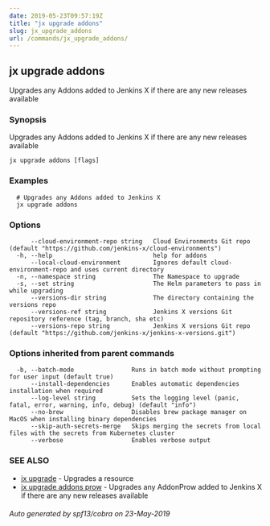 ```yaml
---
date: 2019-05-23T09:57:19Z
title: "jx upgrade addons"
slug: jx_upgrade_addons
url: /commands/jx_upgrade_addons/
---
```

## jx upgrade addons

Upgrades any Addons added to Jenkins X if there are any new releases available

### Synopsis

Upgrades any Addons added to Jenkins X if there are any new releases available

```
jx upgrade addons [flags]
```

### Examples

```
  # Upgrades any Addons added to Jenkins X
  jx upgrade addons
```

### Options

```
      --cloud-environment-repo string   Cloud Environments Git repo (default "https://github.com/jenkins-x/cloud-environments")
  -h, --help                            help for addons
      --local-cloud-environment         Ignores default cloud-environment-repo and uses current directory 
  -n, --namespace string                The Namespace to upgrade
  -s, --set string                      The Helm parameters to pass in while upgrading
      --versions-dir string             The directory containing the versions repo
      --versions-ref string             Jenkins X versions Git repository reference (tag, branch, sha etc)
      --versions-repo string            Jenkins X versions Git repo (default "https://github.com/jenkins-x/jenkins-x-versions.git")
```

### Options inherited from parent commands

```
  -b, --batch-mode                Runs in batch mode without prompting for user input (default true)
      --install-dependencies      Enables automatic dependencies installation when required
      --log-level string          Sets the logging level (panic, fatal, error, warning, info, debug) (default "info")
      --no-brew                   Disables brew package manager on MacOS when installing binary dependencies
      --skip-auth-secrets-merge   Skips merging the secrets from local files with the secrets from Kubernetes cluster
      --verbose                   Enables verbose output
```

### SEE ALSO

* [jx upgrade](/commands/jx_upgrade/)	 - Upgrades a resource
* [jx upgrade addons prow](/commands/jx_upgrade_addons_prow/)	 - Upgrades any AddonProw added to Jenkins X if there are any new releases available

###### Auto generated by spf13/cobra on 23-May-2019
